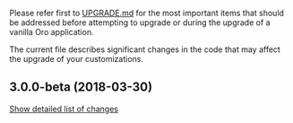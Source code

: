 Please refer first to [UPGRADE.md](UPGRADE.md) for the most important items that should be addressed before attempting to upgrade or during the upgrade of a vanilla Oro application.

The current file describes significant changes in the code that may affect the upgrade of your customizations.

## 3.0.0-beta (2018-03-30)
[Show detailed list of changes](incompatibilities-3-0-beta.md)
